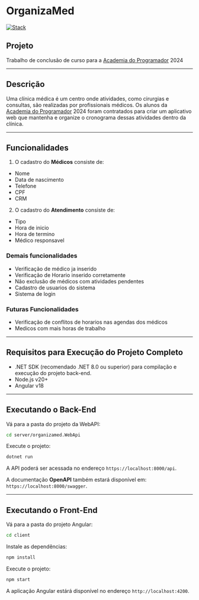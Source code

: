 # OrganizaMed

[![Stack](https://skillicons.dev/icons?i=dotnet,cs,nodejs,typescript,angular,bootstrap,cypress&perline=8)](https://skillicons.dev)

## Projeto

Trabalho de conclusão de curso para a [Academia do Programador](https://www.academiadoprogramador.net) 2024

---
## Descrição

Uma clínica médica é um centro onde atividades, como cirurgias e consultas, são realizadas por profissionais médicos.
Os alunos da  [Academia do Programador](https://www.academiadoprogramador.net) 2024 foram contratados para criar um aplicativo web que mantenha e
organize o cronograma dessas atividades dentro da clínica.

---
## Funcionalidades

1. O cadastro do **Médicos** consiste de:
- Nome
- Data de nascimento
- Telefone
- CPF
- CRM

2. O cadastro do **Atendimento** consiste de:
- Tipo 
- Hora de inicio
- Hora de termino 
- Médico responsavel

### Demais funcionalidades
- Verificação de médico ja inserido
- Verificação de Horario inserido corretamente
- Não exclusão de médicos com atividades pendentes
- Cadastro de usuarios do sistema
- Sistema de login

### Futuras Funcionalidades
- Verificação de conflitos de horarios nas agendas dos médicos
- Medicos com mais horas de trabalho
---
## Requisitos para Execução do Projeto Completo

- .NET SDK (recomendado .NET 8.0 ou superior) para compilação e execução do projeto back-end.
- Node.js v20+
- Angular v18 

---
## Executando o Back-End 

Vá para a pasta do projeto da WebAPI:

```bash
cd server/organizamed.WebApi
```

Execute o projeto:

```bash
dotnet run
```

A API poderá ser acessada no endereço `https://localhost:8000/api`.

A documentação **OpenAPI** também estará disponível em: `https://localhost:8000/swagger`.

---
## Executando o Front-End 

Vá para a pasta do projeto Angular:

```bash
cd client
```

Instale as dependências:

```bash
npm install
```

Execute o projeto:

```bash
npm start
```

A aplicação Angular estárá disponível no endereço `http://localhost:4200`.
